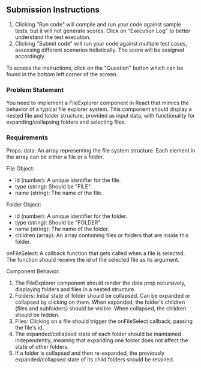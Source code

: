 ## Submission Instructions

1. Clicking "Run code" will compile and run your code against sample tests, but it will not generate scores. Click on "Execution Log" to better understand the test execution.
2. Clicking "Submit code" will run your code against multiple test cases, assessing different scenarios holistically. The score will be assigned accordingly.

To access the instructions, click on the "Question" button which can be found in the bottom left corner of the screen.

### Problem Statement

You need to implement a FileExplorer component in React that mimics the behavior of a typical file explorer system. This component should display a nested file and folder structure, provided as input data, with functionality for expanding/collapsing folders and selecting files.

### Requirements

Props:
data: An array representing the file system structure. Each element in the array can be either a file or a folder.

File Object:

- id (number): A unique identifier for the file.
- type (string): Should be "FILE".
- name (string): The name of the file.

Folder Object:

- id (number): A unique identifier for the folder.
- type (string): Should be "FOLDER".
- name (string): The name of the folder.
- children (array): An array containing files or folders that are inside this folder.

onFileSelect: A callback function that gets called when a file is selected. The function should receive the id of the selected file as its argument.

Component Behavior:

1. The FileExplorer component should render the data prop recursively, displaying folders and files in a nested structure.
2. Folders: Initial state of folder should be collapsed. Can be expanded or collapsed by clicking on them. When expanded, the folder's children (files and subfolders) should be visible. When collapsed, the children should be hidden.
3. Files: Clicking on a file should trigger the onFileSelect callback, passing the file's id.
4. The expanded/collapsed state of each folder should be maintained independently, meaning that expanding one folder does not affect the state of other folders.
5. If a folder is collapsed and then re-expanded, the previously expanded/collapsed state of its child folders should be retained.
